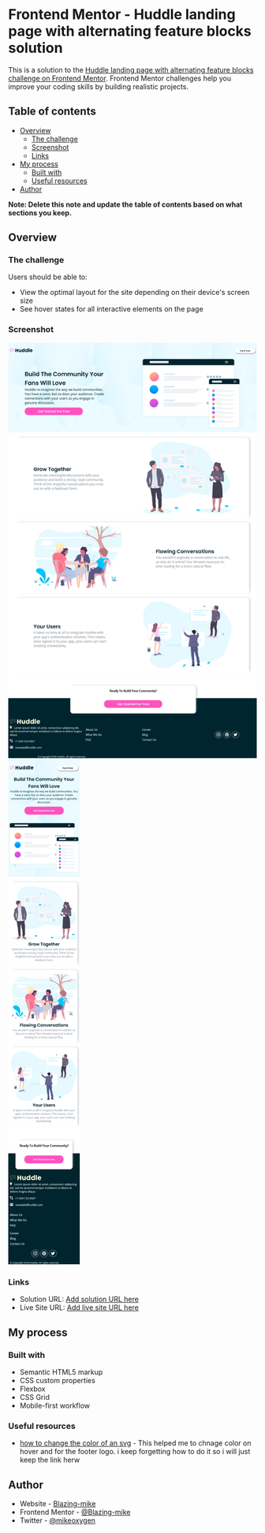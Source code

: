 # Frontend Mentor - Huddle landing page with alternating feature blocks solution

This is a solution to the [Huddle landing page with alternating feature blocks challenge on Frontend Mentor](https://www.frontendmentor.io/challenges/huddle-landing-page-with-alternating-feature-blocks-5ca5f5981e82137ec91a5100). Frontend Mentor challenges help you improve your coding skills by building realistic projects.

## Table of contents

- [Overview](#overview)
  - [The challenge](#the-challenge)
  - [Screenshot](#screenshot)
  - [Links](#links)
- [My process](#my-process)
  - [Built with](#built-with)
  - [Useful resources](#useful-resources)
- [Author](#author)

**Note: Delete this note and update the table of contents based on what sections you keep.**

## Overview

### The challenge

Users should be able to:

- View the optimal layout for the site depending on their device's screen size
- See hover states for all interactive elements on the page

### Screenshot

![DESKTOP VIEW](/images/Huddle-desktop.png)
![MOBILE VIEW](/images/Huddle-mobile.png)

### Links

- Solution URL: [Add solution URL here](https://your-solution-url.com)
- Live Site URL: [Add live site URL here](https://your-live-site-url.com)

## My process

### Built with

- Semantic HTML5 markup
- CSS custom properties
- Flexbox
- CSS Grid
- Mobile-first workflow

### Useful resources

- [how to change the color of an svg](https://css-tricks.com/the-many-ways-to-change-an-svg-fill-on-hover-and-when-to-use-them/) - This helped me to chnage color on hover and for the footer logo. i keep forgetting how to do it so i will just keep the link herw

## Author

- Website - [Blazing-mike](https://www.your-site.com)
- Frontend Mentor - [@Blazing-mike](https://www.frontendmentor.io/profile/Blazing-mike)
- Twitter - [@mikeoxygen](https://www.twitter.com/Mikeoxygen1)
